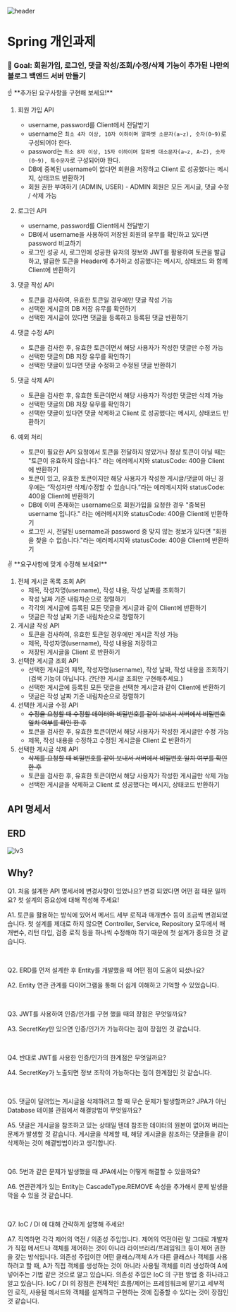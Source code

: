 ![header](https://capsule-render.vercel.app/api?type=waving&color=auto&height=300&section=header&text=블로그%20서버%20만들기&fontSize=70)

# Spring 개인과제

### 🏁 Goal:  회원가입, 로그인, 댓글 작성/조회/수정/삭제 기능이 추가된 나만의 블로그 백엔드 서버 만들기

<aside>
☝ **추가된 요구사항을 구현해 보세요!**

</aside>

1. 회원 가입 API
   - username, password를 Client에서 전달받기
   - username은  `최소 4자 이상, 10자 이하이며 알파벳 소문자(a~z), 숫자(0~9)`로 구성되어야 한다.
   - password는  `최소 8자 이상, 15자 이하이며 알파벳 대소문자(a~z, A~Z), 숫자(0~9), 특수문자`로 구성되어야 한다.
   - DB에 중복된 username이 없다면 회원을 저장하고 Client 로 성공했다는 메시지, 상태코드 반환하기
   - 회원 권한 부여하기 (ADMIN, USER) - ADMIN 회원은 모든 게시글, 댓글 수정 / 삭제 가능


2. 로그인 API
   - username, password를 Client에서 전달받기
   - DB에서 username을 사용하여 저장된 회원의 유무를 확인하고 있다면 password 비교하기
   - 로그인 성공 시, 로그인에 성공한 유저의 정보와 JWT를 활용하여 토큰을 발급하고,
     발급한 토큰을 Header에 추가하고 성공했다는 메시지, 상태코드 와 함께 Client에 반환하기
3. 댓글 작성 API
   - 토큰을 검사하여, 유효한 토큰일 경우에만 댓글 작성 가능
   - 선택한 게시글의 DB 저장 유무를 확인하기
   - 선택한 게시글이 있다면 댓글을 등록하고 등록된 댓글 반환하기
4. 댓글 수정 API
   - 토큰을 검사한 후, 유효한 토큰이면서 해당 사용자가 작성한 댓글만 수정 가능
   - 선택한 댓글의 DB 저장 유무를 확인하기
   - 선택한 댓글이 있다면 댓글 수정하고 수정된 댓글 반환하기
5. 댓글 삭제 API
   - 토큰을 검사한 후, 유효한 토큰이면서 해당 사용자가 작성한 댓글만 삭제 가능
   - 선택한 댓글의 DB 저장 유무를 확인하기
   - 선택한 댓글이 있다면 댓글 삭제하고 Client 로 성공했다는 메시지, 상태코드 반환하기
6. 예외 처리
   - 토큰이 필요한 API 요청에서 토큰을 전달하지 않았거나 정상 토큰이 아닐 때는 "토큰이 유효하지 않습니다." 라는 에러메시지와 statusCode: 400을 Client에 반환하기
   - 토큰이 있고, 유효한 토큰이지만 해당 사용자가 작성한 게시글/댓글이 아닌 경우에는 “작성자만 삭제/수정할 수 있습니다.”라는 에러메시지와 statusCode: 400을 Client에 반환하기
   - DB에 이미 존재하는 username으로 회원가입을 요청한 경우 "중복된 username 입니다." 라는 에러메시지와 statusCode: 400을 Client에 반환하기
   - 로그인 시, 전달된 username과 password 중 맞지 않는 정보가 있다면 "회원을 찾을 수 없습니다."라는 에러메시지와 statusCode: 400을 Client에 반환하기

<aside>
✌️ **요구사항에 맞게 수정해 보세요!**

</aside>

1. 전체 게시글 목록 조회 API
   - 제목, 작성자명(username), 작성 내용, 작성 날짜를 조회하기
   - 작성 날짜 기준 내림차순으로 정렬하기
   - 각각의 게시글에 등록된 모든 댓글을 게시글과 같이 Client에 반환하기
   - 댓글은 작성 날짜 기준 내림차순으로 정렬하기
2. 게시글 작성 API
   - 토큰을 검사하여, 유효한 토큰일 경우에만 게시글 작성 가능
   - 제목, 작성자명(username), 작성 내용을 저장하고
   - 저장된 게시글을 Client 로 반환하기
3. 선택한 게시글 조회 API
   - 선택한 게시글의 제목, 작성자명(username), 작성 날짜, 작성 내용을 조회하기
     (검색 기능이 아닙니다. 간단한 게시글 조회만 구현해주세요.)
   - 선택한 게시글에 등록된 모든 댓글을 선택한 게시글과 같이 Client에 반환하기
   - 댓글은 작성 날짜 기준 내림차순으로 정렬하기
4. 선택한 게시글 수정 API
   - ~~수정을 요청할 때 수정할 데이터와 비밀번호를 같이 보내서 서버에서 비밀번호 일치 여부를 확인 한 후~~
   - 토큰을 검사한 후, 유효한 토큰이면서 해당 사용자가 작성한 게시글만 수정 가능
   - 제목, 작성 내용을 수정하고 수정된 게시글을 Client 로 반환하기
5. 선택한 게시글 삭제 API
   - ~~삭제를 요청할 때 비밀번호를 같이 보내서 서버에서 비밀번호 일치 여부를 확인 한 후~~
   - 토큰을 검사한 후, 유효한 토큰이면서 해당 사용자가 작성한 게시글만 삭제 가능
   - 선택한 게시글을 삭제하고 Client 로 성공했다는 메시지, 상태코드 반환하기

## API 명세서


## ERD

![lv3](https://github.com/itsinseo/springBlog_lv3_incomplete/assets/87530331/7d3363df-5dd0-4347-94c5-936e2534a4d8)

## Why?
Q1. 처음 설계한 API 명세서에 변경사항이 있었나요?
   변경 되었다면 어떤 점 때문 일까요? 첫 설계의 중요성에 대해 작성해 주세요!

A1. 토큰을 활용하는 방식에 있어서 메서드 세부 로직과 매개변수 등이 조금씩 변경되었습니다.
   첫 설계를 제대로 하지 않으면 Controller, Service, Repository 모두에서 매개변수, 리턴 타입, 검증 로직 등을 하나씩 수정해야 하기 때문에 첫 설계가 중요한 것 같습니다.

<br>

Q2. ERD를 먼저 설계한 후 Entity를 개발했을 때 어떤 점이 도움이 되셨나요?

A2. Entity 연관 관계를 다이어그램을 통해 더 쉽게 이해하고 기억할 수 있었습니다.

<br>

Q3. JWT를 사용하여 인증/인가를 구현 했을 때의 장점은 무엇일까요?

A3. SecretKey만 있으면 인증/인가가 가능하다는 점이 장점인 것 같습니다.

<br>

Q4. 반대로 JWT를 사용한 인증/인가의 한계점은 무엇일까요?

A4. SecretKey가 노출되면 정보 조작이 가능하다는 점이 한계점인 것 같습니다.

<br>

Q5. 댓글이 달려있는 게시글을 삭제하려고 할 때 무슨 문제가 발생할까요? JPA가 아닌 Database 테이블 관점에서 해결방법이 무엇일까요?

A5. 댓글은 게시글을 참조하고 있는 상태일 텐데 참조한 데이터의 원본이 없어져 버리는 문제가 발생할 것 같습니다.
   게시글을 삭제할 때, 해당 게시글을 참조하는 댓글들을 같이 삭제하는 것이 해결방법이라고 생각합니다.

<br>

Q6. 5번과 같은 문제가 발생했을 때 JPA에서는 어떻게 해결할 수 있을까요?
   
A6. 연관관계가 있는 Entity는 CascadeType.REMOVE 속성을 추가해서 문제 발생을 막을 수 있을 것 같습니다.

<br>

Q7. IoC / DI 에 대해 간략하게 설명해 주세요!
   
A7. 직역하면 각각 제어의 역전 / 의존성 주입입니다.
   제어의 역전이란 말 그대로 개발자가 직접 메서드나 객체를 제어하는 것이 아니라 라이브러리/프레임워크 등이 제어 권한을 갖는 방식입니다.
   의존성 주입이란 어떤 클래스/객체 A가 다른 클래스나 객체를 사용하려고 할 때, A가 직접 객체를 생성하는 것이 아니라 사용될 객체를 미리 생성하여 A에 넣어주는 기법 같은 것으로 알고 있습니다. 의존성 주입은 IoC 의 구현 방법 중 하나라고 알고 있습니다.
   IoC / DI 의 장점은 전체적인 흐름/제어는 프레임워크에 맡기고 세부적인 로직, 사용될 메서드와 객체를 설계하고 구현하는 것에 집중할 수 있다는 것이 장점인 것 같습니다.
